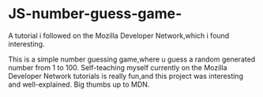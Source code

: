 # JS-number-guess-game-
A tutorial i followed on the Mozilla Developer Network,which i found interesting.

This is a simple number guessing game,where u guess a random generated number from 1 to 100.
Self-teaching myself currently on the Mozilla Developer Network tutorials is really fun,and this project was interesting and well-explained.
Big thumbs up to MDN.

